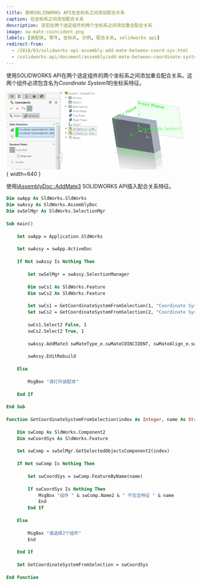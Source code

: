```yaml
---
title: 使用SOLIDWORKS API在坐标系之间添加配合关系
caption: 在坐标系之间添加配合关系
description: 该宏在两个选定组件的两个坐标系之间添加重合配合关系
image: sw-mate-coincident.png
labels: [装配体, 零件, 坐标系, 示例, 配合关系, solidworks api]
redirect-from:
  - /2018/03/solidworks-api-assembly-add-mate-between-coord-sys.html
  - /solidworks-api/document/assembly/add-mate-between-coordinate-systems
---
```


使用SOLIDWORKS API在两个选定组件的两个坐标系之间添加重合配合关系。这两个组件必须包含名为*Coordinate System1*的坐标系特征。

![重合配合关系属性管理器页面](sw-mate-coincident.png){ width=640 }

使用[IAssemblyDoc::AddMate3](https://help.solidworks.com/2018/english/api/sldworksapi/solidworks.interop.sldworks~solidworks.interop.sldworks.iassemblydoc~addmate3.html) SOLIDWORKS API插入配合关系特征。

~~~ vb
Dim swApp As SldWorks.SldWorks
Dim swAssy As SldWorks.AssemblyDoc
Dim swSelMgr As SldWorks.SelectionMgr

Sub main()

    Set swApp = Application.SldWorks
    
    Set swAssy = swApp.ActiveDoc
        
    If Not swAssy Is Nothing Then
    
        Set swSelMgr = swAssy.SelectionManager
                
        Dim swCs1 As SldWorks.Feature
        Dim swCs2 As SldWorks.Feature
    
        Set swCs1 = GetCoordinateSystemFromSelection(1, "Coordinate System1")
        Set swCs2 = GetCoordinateSystemFromSelection(2, "Coordinate System1")
        
        swCs1.Select2 False, 1
        swCs2.Select2 True, 1
        
        swAssy.AddMate3 swMateType_e.swMateCOINCIDENT, swMateAlign_e.swMateAlignCLOSEST, False, 0, 0, 0, 0, 0, 0, 0, 0, False, 0
        
        swAssy.EditRebuild
    
    Else
        
        MsgBox "请打开装配体"
    
    End If
    
End Sub

Function GetCoordinateSystemFromSelection(index As Integer, name As String) As SldWorks.Feature
    
    Dim swComp As SldWorks.Component2
    Dim swCoordSys As SldWorks.Feature
    
    Set swComp = swSelMgr.GetSelectedObjectsComponent2(index)
    
    If Not swComp Is Nothing Then
    
        Set swCoordSys = swComp.FeatureByName(name)
        
        If swCoordSys Is Nothing Then
            MsgBox "组件 " & swComp.Name2 & " 不包含特征 " & name
            End
        End If
    
    Else
        
        MsgBox "请选择2个组件"
        End
        
    End If
    
    Set GetCoordinateSystemFromSelection = swCoordSys
    
End Function


~~~